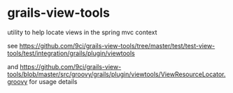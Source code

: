 # grails-view-tools
utility to help locate views in the spring mvc context

see https://github.com/9ci/grails-view-tools/tree/master/test/test-view-tools/test/integration/grails/plugin/viewtools

and 
https://github.com/9ci/grails-view-tools/blob/master/src/groovy/grails/plugin/viewtools/ViewResourceLocator.groovy
for usage details
